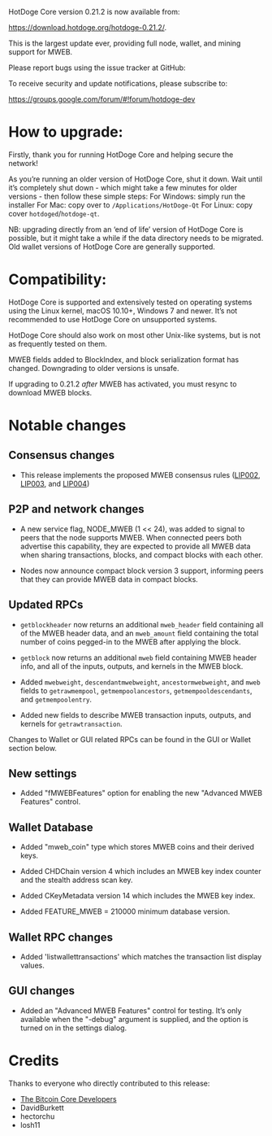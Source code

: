 HotDoge Core version 0.21.2 is now available from:

 <https://download.hotdoge.org/hotdoge-0.21.2/>.

This is the largest update ever, providing full node, wallet, and mining support for MWEB.

Please report bugs using the issue tracker at GitHub:

  </issues>

To receive security and update notifications, please subscribe to:

  <https://groups.google.com/forum/#!forum/hotdoge-dev>


How to upgrade: 
==============

Firstly, thank you for running HotDoge Core and helping secure the network!

As you’re running an older version of HotDoge Core, shut it down. Wait until it’s completely shut down  - which might take a few minutes for older versions - then follow these simple steps:
For Windows: simply run the installer 
For Mac: copy over to `/Applications/HotDoge-Qt` 
For Linux: copy cover `hotdoged`/`hotdoge-qt`.

NB: upgrading directly from an ‘end of life’ version of HotDoge Core is possible, but it might take a while if the data directory needs to be migrated. Old wallet versions of HotDoge Core are generally supported.
 

Compatibility:
==============

HotDoge Core is supported and extensively tested on operating systems using the Linux kernel, macOS 10.10+,  Windows 7 and newer. It’s not recommended to use HotDoge Core on unsupported systems.

HotDoge Core should also work on most other Unix-like systems, but is not as frequently tested on them.

MWEB fields added to BlockIndex, and block serialization format has changed. Downgrading to older versions is unsafe.

If upgrading to 0.21.2 *after* MWEB has activated, you must resync to download MWEB blocks.

Notable changes
===============

Consensus changes
-----------------

- This release implements the proposed MWEB consensus rules
  ([LIP002](https://github.com/hotdoge-project/lips/blob/master/lip-0002.mediawiki),
  [LIP003](https://github.com/hotdoge-project/lips/blob/master/lip-0003.mediawiki), and
  [LIP004](https://github.com/hotdoge-project/lips/blob/master/lip-0004.mediawiki))

P2P and network changes
-----------------------

- A new service flag, NODE_MWEB (1 << 24), was added to signal to peers that the node supports MWEB.
  When connected peers both advertise this capability, they are expected to provide all MWEB data when
  sharing transactions, blocks, and compact blocks with each other.

- Nodes now announce compact block version 3 support, informing peers that they can provide MWEB data
  in compact blocks.


Updated RPCs
------------

- `getblockheader` now returns an additional `mweb_header` field containing
  all of the MWEB header data, and an `mweb_amount` field containing the total
  number of coins pegged-in to the MWEB after applying the block.

- `getblock` now returns an additional `mweb` field containing MWEB header info,
  and all of the inputs, outputs, and kernels in the MWEB block.

- Added `mwebweight`, `descendantmwebweight`, `ancestormwebweight`, and `mweb`
  fields to `getrawmempool`, `getmempoolancestors`, `getmempooldescendants`,
  and `getmempoolentry`.

- Added new fields to describe MWEB transaction inputs, outputs, and kernels
  for `getrawtransaction`.

Changes to Wallet or GUI related RPCs can be found in the GUI or Wallet section below.

New settings
------------

- Added "fMWEBFeatures" option for enabling the new "Advanced MWEB Features"
  control.

Wallet Database
---------------

- Added "mweb_coin" type which stores MWEB coins and their derived keys.

- Added CHDChain version 4 which includes an MWEB key index counter and
  the stealth address scan key.

- Added CKeyMetadata version 14 which includes the MWEB key index.

- Added FEATURE_MWEB = 210000 minimum database version.

Wallet RPC changes
------------------

- Added 'listwallettransactions' which matches the transaction list display values.

GUI changes
-----------

- Added an "Advanced MWEB Features" control for testing. It’s only available
  when the "-debug" argument is supplied, and the option is turned on in the
  settings dialog.


Credits
=======

Thanks to everyone who directly contributed to this release:

- [The Bitcoin Core Developers](https://github.com/bitcoin/bitcoin/tree/master/doc/release-notes)
- DavidBurkett
- hectorchu
- losh11